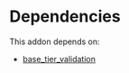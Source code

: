 # Dependencies

This addon depends on:

- [base_tier_validation](../../../../odoo-bringout-oca-server-ux-base_tier_validation)
